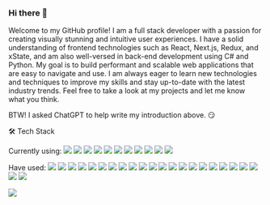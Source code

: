 ### Hi there 👋

Welcome to my GitHub profile! I am a full stack developer with a passion for creating visually stunning and intuitive user experiences. I have a solid understanding of frontend technologies such as React, Next.js, Redux, and xState, and am also well-versed in back-end development using C# and Python. My goal is to build performant and scalable web applications that are easy to navigate and use. I am always eager to learn new technologies and techniques to improve my skills and stay up-to-date with the latest industry trends. Feel free to take a look at my projects and let me know what you think.

BTW! I asked ChatGPT to help write my introduction above. 😏

🛠️ Tech Stack

Currently using:
![](https://badges.aleen42.com/src/react.svg)
![](https://badges.aleen42.com/src/typescript.svg)
![](https://badges.aleen42.com/src/tailwindcss.svg)
![](https://badges.aleen42.com/src/javascript.svg)
![](https://badges.aleen42.com/src/github.svg)
![](https://badges.aleen42.com/src/visual_studio_code.svg)
![](https://badges.aleen42.com/src/jest_1.svg)
![](https://badges.aleen42.com/src/npm.svg)
![](https://img.shields.io/badge/Netlify-00C7B7?style=for-the-badge&logo=netlify&logoColor=white)
![](https://img.shields.io/badge/Google%20Analytics-E37400?style=for-the-badge&logo=google%20analytics&logoColor=white)
![](https://img.shields.io/badge/hotjar-FD3A5C?style=for-the-badge&logo=hotjar&logoColor=white)

Have used:
![](https://badges.aleen42.com/src/java.svg)
![](https://badges.aleen42.com/src/vue.svg)
![](https://badges.aleen42.com/src/docker.svg)
![](https://badges.aleen42.com/src/python.svg)
![](https://badges.aleen42.com/src/redux.svg)
![](https://badges.aleen42.com/src/visual_studio.svg)
![](https://badges.aleen42.com/src/preact.svg)
![](https://badges.aleen42.com/src/react-router.svg)
![](https://img.shields.io/badge/firebase-ffa428?&logo=firebase&logoColor=white&fontColor=white)
![](https://img.shields.io/badge/SQLite-07405E?style=for-the-badge&logo=sqlite&logoColor=white)
![](https://img.shields.io/badge/redis-%23DD0031.svg?&style=for-the-badge&logo=redis&logoColor=white)
![](https://img.shields.io/badge/PostgreSQL-316192?style=for-the-badge&logo=postgresql&logoColor=white)
![](https://img.shields.io/badge/MySQL-005C84?style=for-the-badge&logo=mysql&logoColor=white)
![](https://img.shields.io/badge/Microsoft%20SQL%20Server-CC2927?style=for-the-badge&logo=microsoft%20sql%20server&logoColor=white)
![](https://img.shields.io/badge/Elastic_Search-005571?style=for-the-badge&logo=elasticsearch&logoColor=white)
![](https://img.shields.io/badge/Oracle-F80000?style=for-the-badge&logo=oracle&logoColor=black)
![](https://img.shields.io/badge/Heroku-430098?style=for-the-badge&logo=heroku&logoColor=white)
![](https://img.shields.io/badge/Wordpress-21759B?style=for-the-badge&logo=wordpress&logoColor=white)
![](https://img.shields.io/badge/Terraform-7B42BC?style=for-the-badge&logo=terraform&logoColor=white)
![](https://img.shields.io/badge/Vercel-000000?style=for-the-badge&logo=vercel&logoColor=white)
![](https://img.shields.io/badge/Adobe%20Lightroom-31A8FF?style=for-the-badge&logo=Adobe%20Lightroom&logoColor=white)
![](https://img.shields.io/badge/blender-%23F5792A.svg?style=for-the-badge&logo=blender&logoColor=white)
![](https://img.shields.io/badge/Inkscape-000000?style=for-the-badge&logo=Inkscape&logoColor=white)

![](https://komarev.com/ghpvc/?username=doussy&color=green&label=)

